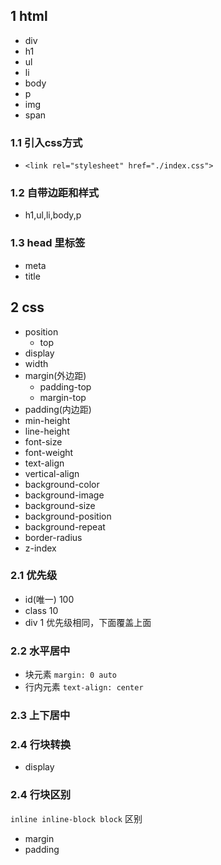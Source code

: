 ## 1 html
- div
- h1
- ul
- li
- body
- p
- img
- span

### 1.1 引入css方式
- `<link rel="stylesheet" href="./index.css">`
### 1.2 自带边距和样式
- h1,ul,li,body,p
### 1.3 head 里标签
- meta
- title
## 2 css
- position
    - top
- display
- width
- margin(外边距)
    - padding-top
    - margin-top
- padding(内边距)
- min-height
- line-height
- font-size
- font-weight
- text-align
- vertical-align
- background-color
- background-image
- background-size
- background-position
- background-repeat
- border-radius
- z-index

### 2.1 优先级
- id(唯一) 100
- class 10
- div 1
优先级相同，下面覆盖上面

### 2.2 水平居中
- 块元素 `margin: 0 auto`
- 行内元素 `text-align: center`

### 2.3 上下居中
### 2.4 行块转换
 - display
### 2.4 行块区别
`inline inline-block block` 区别
- margin
- padding
